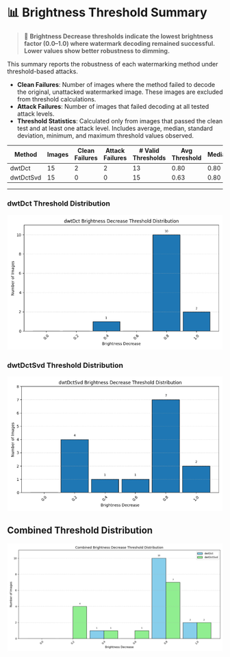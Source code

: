# 📊 Brightness Threshold Summary

> 📘 **Brightness Decrease thresholds indicate the lowest brightness factor (0.0–1.0) where watermark decoding remained successful. Lower values show better robustness to dimming.**

This summary reports the robustness of each watermarking method under threshold-based attacks.
- **Clean Failures**: Number of images where the method failed to decode the original, unattacked watermarked image. These images are excluded from threshold calculations.
- **Attack Failures**: Number of images that failed decoding at all tested attack levels.
- **Threshold Statistics**: Calculated only from images that passed the clean test and at least one attack level. Includes average, median, standard deviation, minimum, and maximum threshold values observed.

| Method | Images | Clean Failures | Attack Failures | # Valid Thresholds | Avg Threshold | Median | Std Dev | Min | Max |
|--------|--------|----------------|------------------|---------------------|----------------|--------|---------|-----|-----|
| dwtDct | 15 | 2 | 2 | 13 | 0.80 | 0.80 | 0.14 | 0.40 | 1.00 |
| dwtDctSvd | 15 | 0 | 0 | 15 | 0.63 | 0.80 | 0.29 | 0.20 | 1.00 |

---
### dwtDct Threshold Distribution
![dwtDct Bar Graph](dwtDct_threshold_bar.png)

### dwtDctSvd Threshold Distribution
![dwtDctSvd Bar Graph](dwtDctSvd_threshold_bar.png)

## Combined Threshold Distribution
![Combined Threshold Bar Graph](brightness_combined_distribution.png)

